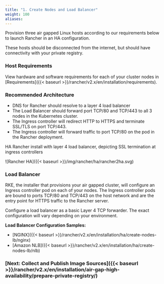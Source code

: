 ```yaml
---
title: "1. Create Nodes and Load Balancer"
weight: 100
aliases:
---
```

Provision three air gapped Linux hosts according to our requirements below to launch Rancher in an HA configuration.

These hosts should be disconnected from the internet, but should have connectivity with your private registry.

### Host Requirements

View hardware and software requirements for each of your cluster nodes in [Requirements]({{< baseurl >}}/rancher/v2.x/en/installation/requirements).

### Recommended Architecture

- DNS for Rancher should resolve to a layer 4 load balancer
- The Load Balancer should forward port TCP/80 and TCP/443 to all 3 nodes in the Kubernetes cluster.
- The Ingress controller will redirect HTTP to HTTPS and terminate SSL/TLS on port TCP/443.
- The Ingress controller will forward traffic to port TCP/80 on the pod in the Rancher deployment.

<figcaption>HA Rancher install with layer 4 load balancer, depicting SSL termination at ingress controllers</figcaption>

![Rancher HA]({{< baseurl >}}/img/rancher/ha/rancher2ha.svg)

### Load Balancer

RKE, the installer that provisions your air gapped cluster, will configure an Ingress controller pod on each of your nodes. The Ingress controller pods are bound to ports TCP/80 and TCP/443 on the host network and are the entry point for HTTPS traffic to the Rancher server.

Configure a load balancer as a basic Layer 4 TCP forwarder. The exact configuration will vary depending on your environment.

**Load Balancer Configuration Samples:**

- [NGINX]({{< baseurl >}}/rancher/v2.x/en/installation/ha/create-nodes-lb/nginx)
- [Amazon NLB]({{< baseurl >}}/rancher/v2.x/en/installation/ha/create-nodes-lb/nlb)

### [Next: Collect and Publish Image Sources]({{< baseurl >}}/rancher/v2.x/en/installation/air-gap-high-availability/prepare-private-registry/)
